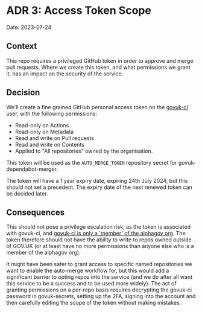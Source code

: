 # ADR 3: Access Token Scope

Date: 2023-07-24

## Context

This repo requires a privileged GitHub token in order to approve and merge pull requests. Where we create this token, and what permissions we grant it, has an impact on the security of the service.

## Decision

We'll create a fine grained GitHub personal access token on the [govuk-ci](https://github.com/govuk-ci) user, with the following permissions:
- Read-only on Actions
- Read-only on Metadata
- Read and write on Pull requests
- Read and write on Contents
- Applied to "All repositories" owned by the organisation.

This token will be used as the `AUTO_MERGE_TOKEN` repository secret for govuk-dependabot-merger.

The token will have a 1 year expiry date, expiring 24th July 2024, but this should not set a precedent. The expiry date of the next renewed token can be decided later.

## Consequences

This should not pose a privilege escalation risk, as the token is associated with govuk-ci, and [govuk-ci is only a 'member' of the alphagov org](https://github.com/orgs/alphagov/people?query=govuk-ci). The token therefore should not have the ability to write to repos owned outside of GOV.UK (or at least have no more permissions than anyone else who is a member of the alphagov org).

It might have been safer to grant access to specific named repositories we want to enable the auto-merge workflow for, but this would add a significant barrier to opting repos into the service (and we do after all want this service to be a success and to be used more widely). The act of granting permissions on a per-repo basis requires decrypting the govuk-ci password in govuk-secrets, setting up the 2FA, signing into the account and then carefully editing the scope of the token without making mistakes.

